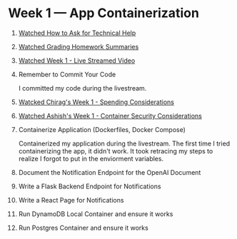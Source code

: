 # Week 1 — App Containerization

1. [Watched How to Ask for Technical Help](https://www.youtube.com/watch?v=tDPqmwKMP7Y&list=PLBfufR7vyJJ7k25byhRXJldB5AiwgNnWv&index=30)

2. [Watched Grading Homework Summaries](https://www.youtube.com/watch?v=FKAScachFgk&list=PLBfufR7vyJJ7k25byhRXJldB5AiwgNnWv&index=25)

3. [Watched Week 1 - Live Streamed Video](https://www.youtube.com/watch?v=zJnNe5Nv4tE&list=PLBfufR7vyJJ7k25byhRXJldB5AiwgNnWv&index=22)

4. Remember to Commit Your Code	

   I committed my code during the livestream.

5. [Watcked Chirag's Week 1 - Spending Considerations	](https://www.youtube.com/watch?v=OAMHu1NiYoI&list=PLBfufR7vyJJ7k25byhRXJldB5AiwgNnWv&index=24)

6. [Watched Ashish's Week 1 - Container Security Considerations](https://www.youtube.com/watch?v=OjZz4D0B-cA&list=PLBfufR7vyJJ7k25byhRXJldB5AiwgNnWv&index=26)

7. Containerize Application (Dockerfiles, Docker Compose)

   Containerized my application during the livestream. The first time I tried containerizing the app, it didn't work. It took retracing my steps to realize I forgot        to put in the enviorment variables.
   
8. Document the Notification Endpoint for the OpenAI Document	

9. Write a Flask Backend Endpoint for Notifications	

10. Write a React Page for Notifications	

11. Run DynamoDB Local Container and ensure it works	

12. Run Postgres Container and ensure it works	
